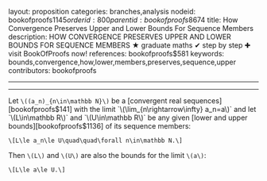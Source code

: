 layout: proposition
categories: branches,analysis
nodeid: bookofproofs$1145
orderid: 800
parentid: bookofproofs$8674
title: How Convergence Preserves Upper and Lower Bounds For Sequence Members
description: HOW CONVERGENCE PRESERVES UPPER AND LOWER BOUNDS FOR SEQUENCE MEMBERS &#9733; graduate maths &#10004; step by step &#10010; visit BookOfProofs now!
references: bookofproofs$581
keywords: bounds,convergence,how,lower,members,preserves,sequence,upper
contributors: bookofproofs

---


---

Let `\((a_n)_{n\in\mathbb N}\)` be a [convergent real sequences][bookofproofs$141] with the limit `\(\lim_{n\rightarrow\infty} a_n=a\)` and let `\(L\in\mathbb R\)` and `\(U\in\mathbb R\)` be any given [lower and upper bounds][bookofproofs$1136] of its sequence members:

`\[L\le a_n\le U\quad\quad\forall n\in\mathbb N.\]`

Then `\(L\)` and `\(U\)` are also the bounds for the limit `\(a\)`:

`\[L\le a\le U.\]`
